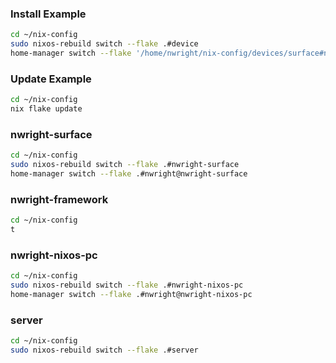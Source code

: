 ### Install Example
```bash
cd ~/nix-config
sudo nixos-rebuild switch --flake .#device
home-manager switch --flake '/home/nwright/nix-config/devices/surface#nwright@nwright-surface'
```
### Update Example
```bash
cd ~/nix-config
nix flake update
```
### nwright-surface
```bash
cd ~/nix-config
sudo nixos-rebuild switch --flake .#nwright-surface
home-manager switch --flake .#nwright@nwright-surface
```

### nwright-framework
```bash
cd ~/nix-config
t
```

### nwright-nixos-pc
```bash
cd ~/nix-config
sudo nixos-rebuild switch --flake .#nwright-nixos-pc
home-manager switch --flake .#nwright@nwright-nixos-pc
```

### server
```bash
cd ~/nix-config
sudo nixos-rebuild switch --flake .#server
```